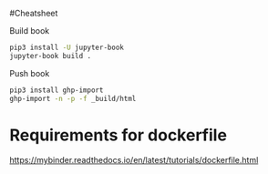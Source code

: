 #Cheatsheet

Build book
```bash
pip3 install -U jupyter-book
jupyter-book build .
```

Push book
```bash
pip3 install ghp-import
ghp-import -n -p -f _build/html
```

# Requirements for dockerfile
https://mybinder.readthedocs.io/en/latest/tutorials/dockerfile.html
